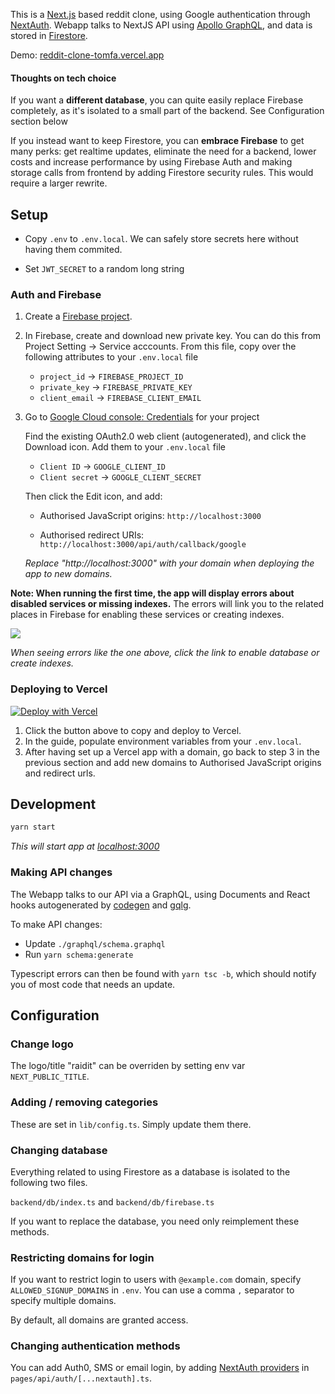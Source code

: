 This is a [Next.js](https://nextjs.org/) based reddit clone, using Google
authentication through [NextAuth](https://next-auth.js.org/). Webapp talks to
NextJS API using [Apollo GraphQL](https://www.apollographql.com/), and data is
stored in [Firestore](https://firebase.google.com/docs/firestore).

Demo: [reddit-clone-tomfa.vercel.app](https://reddit-clone-tomfa.vercel.app/)

#### Thoughts on tech choice

If you want a **different database**, you can quite easily replace Firebase completely, as it's isolated to a small part
of the backend. See Configuration section below

If you instead want to keep Firestore, you can **embrace Firebase** to get many
perks: get realtime updates, eliminate the need for a backend, lower costs
and increase performance by using Firebase Auth and making storage calls from
frontend by adding Firestore security rules. This would require a larger rewrite.

## Setup

- Copy `.env` to `.env.local`. We can safely store secrets here without
  having them commited.

- Set `JWT_SECRET` to a random long string

### Auth and Firebase

1. Create a [Firebase project](https://console.firebase.google.com/).
2. In Firebase, create and download new private key. You can do this from Project Setting
   -> Service acccounts. From this file, copy over the following attributes to your `.env.local` file

   - `project_id` -> `FIREBASE_PROJECT_ID`
   - `private_key` -> `FIREBASE_PRIVATE_KEY`
   - `client_email` -> `FIREBASE_CLIENT_EMAIL`

3. Go to [Google Cloud console: Credentials](https://console.cloud.google.com/apis/credentials) for your project

   Find the existing OAuth2.0 web client (autogenerated), and click the
   Download icon. Add them to your `.env.local` file

   - `Client ID` -> `GOOGLE_CLIENT_ID`
   - `Client secret` -> `GOOGLE_CLIENT_SECRET`

   Then click the Edit icon, and add:

   - Authorised JavaScript origins: `http://localhost:3000`

   - Authorised redirect URIs: `http://localhost:3000/api/auth/callback/google`

   _Replace "http://localhost:3000" with your domain when deploying the app to
   new domains._

**Note: When running the first time, the app will display errors about disabled
services or missing indexes.** The errors will link you to the related places
in Firebase for enabling these services or creating indexes.

![](https://user-images.githubusercontent.com/1502702/136714653-ecdc9c0b-3eb0-4dd8-9b85-8bbba3a6c6ed.png)

_When seeing errors like the one above, click the link to enable database or create indexes._

### Deploying to Vercel

[![Deploy with Vercel](https://vercel.com/button)](https://vercel.com/new/clone?repository-url=https%3A%2F%2Fgithub.com%2Ftomfa%2Freddit-clone&env=NEXTAUTH_URL,GOOGLE_CLIENT_ID,GOOGLE_CLIENT_SECRET,FIREBASE_PROJECT_ID,FIREBASE_CLIENT_EMAIL,FIREBASE_PRIVATE_KEY,JWT_SECRET&project-name=reddit&repo-name=reddit-clone)

1. Click the button above to copy and deploy to Vercel.
2. In the guide, populate environment variables from your `.env.local`.
3. After having set up a Vercel app with a domain, go back to step 3 in the previous
   section and add new domains to Authorised JavaScript origins and redirect urls.

## Development

```bash
yarn start
```

_This will start app at [localhost:3000](http://localhost:3000)_

### Making API changes

The Webapp talks to our API via a GraphQL, using Documents and React hooks
autogenerated by [codegen](https://www.graphql-code-generator.com/) and [gqlg](https://www.npmjs.com/package/gqlg).

To make API changes:

- Update `./graphql/schema.graphql`
- Run `yarn schema:generate`

Typescript errors can then be found with `yarn tsc -b`, which should notify you of
most code that needs an update.

## Configuration

### Change logo

The logo/title "raidit" can be overriden by setting env var `NEXT_PUBLIC_TITLE`.

### Adding / removing categories

These are set in `lib/config.ts`. Simply update them there.

### Changing database

Everything related to using Firestore as a database is isolated to the following
two files.

`backend/db/index.ts` and `backend/db/firebase.ts`

If you want to replace the database, you need only reimplement these methods.

### Restricting domains for login

If you want to restrict login to users with `@example.com` domain, specify
`ALLOWED_SIGNUP_DOMAINS` in `.env`. You can use a comma `,` separator to specify
multiple domains.

By default, all domains are granted access.

### Changing authentication methods

You can add Auth0, SMS or email login, by adding
[NextAuth providers](https://next-auth.js.org/) in `pages/api/auth/[...nextauth].ts`.
